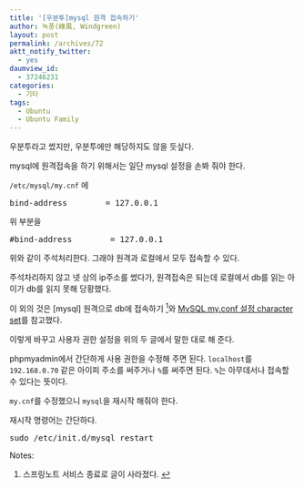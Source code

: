 ```yaml
---
title: '[우분투]mysql 원격 접속하기'
author: 녹풍(綠風, Windgreen)
layout: post
permalink: /archives/72
aktt_notify_twitter:
  - yes
daumview_id:
  - 37246231
categories:
  - 기타
tags:
  - Ubuntu
  - Ubuntu Family
---
```

우분투라고 썼지만, 우분투에만 해당하지도 않을 듯싶다.

mysql에 원격접속을 하기 위해서는 일단 mysql 설정을 손봐 줘야 한다.

`/etc/mysql/my.cnf` 에

<pre>bind-address        = 127.0.0.1</pre>

위 부분을

<pre>#bind-address        = 127.0.0.1</pre>

위와 같이 주석처리한다. 그래야 원격과 로컬에서 모두 접속할 수 있다.

주석차리하지 않고 넷 상의 ip주소를 썼다가, 원격접속은 되는데 로컬에서 db를 읽는 아이가 db를 읽지 못해 당황했다.

이 외의 것은 [mysql] 원격으로 db에 접속하기 <a class="simple-footnote" title="스프링노트 서비스 종료로 글이 사라졌다." id="return-note-72-1" href="#note-72-1"><sup>1</sup></a>와 <a title="http://blueb.net/blog/1271" href="http://blog.naver.com/rlawlss/80132553667" rel="bookmark">MySQL my.conf 설정 character set</a>를 참고했다.

이렇게 바꾸고 사용자 권한 설정을 위의 두 글에서 말한 대로 해 준다.

phpmyadmin에서 간단하게 사용 권한을 수정해 주면 된다. `localhost`를 `192.168.0.70` 같은 아이피 주소를 써주거나 `%`를 써주면 된다. `%`는 아무데서나 접속할 수 있다는 뜻이다.

`my.cnf`를 수정했으니 `mysql`을 재시작 해줘야 한다.

재시작 명령어는 간단하다.

<pre>sudo /etc/init.d/mysql restart</pre>

<div class="simple-footnotes">
  <p class="notes">
    Notes:
  </p>
  
  <ol>
    <li id="note-72-1">
      스프링노트 서비스 종료로 글이 사라졌다. <a href="#return-note-72-1">&#8617;</a>
    </li>
  </ol>
</div>